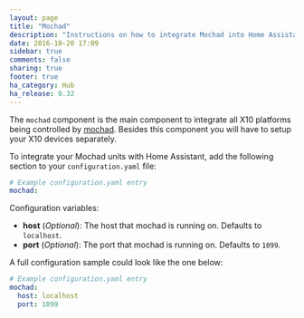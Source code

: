 ```yaml
---
layout: page
title: "Mochad"
description: "Instructions on how to integrate Mochad into Home Assistant."
date: 2016-10-20 17:09
sidebar: true
comments: false
sharing: true
footer: true
ha_category: Hub
ha_release: 0.32
---
```


The `mochad` component is the main component to integrate all X10 platforms being controlled by [mochad](https://sourceforge.net/projects/mochad/). Besides this component you will have to setup your X10 devices separately.

To integrate your Mochad units with Home Assistant, add the following section to your `configuration.yaml` file:

```yaml
# Example configuration.yaml entry
mochad:
```

Configuration variables:

- **host** (*Optional*): The host that mochad is running on. Defaults to `localhost`.
- **port** (*Optional*): The port that mochad is running on. Defaults to `1099`.

A full configuration sample could look like the one below:

```yaml
# Example configuration.yaml entry
mochad:
  host: localhost
  port: 1099
```
